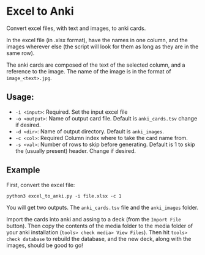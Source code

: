 # Excel to Anki

Convert excel files, with text and images, to anki cards.

In the excel file (in .xlsx format), have the names in one column, and the images wherever else (the script will look for them as long as they are in the same row). 

The anki cards are composed of the text of the selected column, and a reference to the image. The name of the image is in the format of `image_<text>.jpg`.

## Usage:
* `-i <input>`: Required. Set the input excel file
* `-o <output>`: Name of output card file. Default is `anki_cards.tsv` change if desired.
* `-d <dir>`: Name of output directory. Default is `anki_images`.
* `-c <col>`: Required Column index where to take the card name from. 
* `-s <val>`: Number of rows to skip before generating. Default is 1 to skip the (usually present) header. Change if desired.

## Example

First, convert the excel file:
```
python3 excel_to_anki.py -i file.xlsx -c 1
```
You will get two outputs. The `anki_cards.tsv` file and the `anki_images` folder.

Import the cards into anki and assing to a deck (from the `Import File` button). Then copy the contents of the media folder to the media folder of your anki installation (`tools> check media> View Files`). Then hit `tools> check database` to rebuild the database, and the new deck, along with the images, should be good to go!